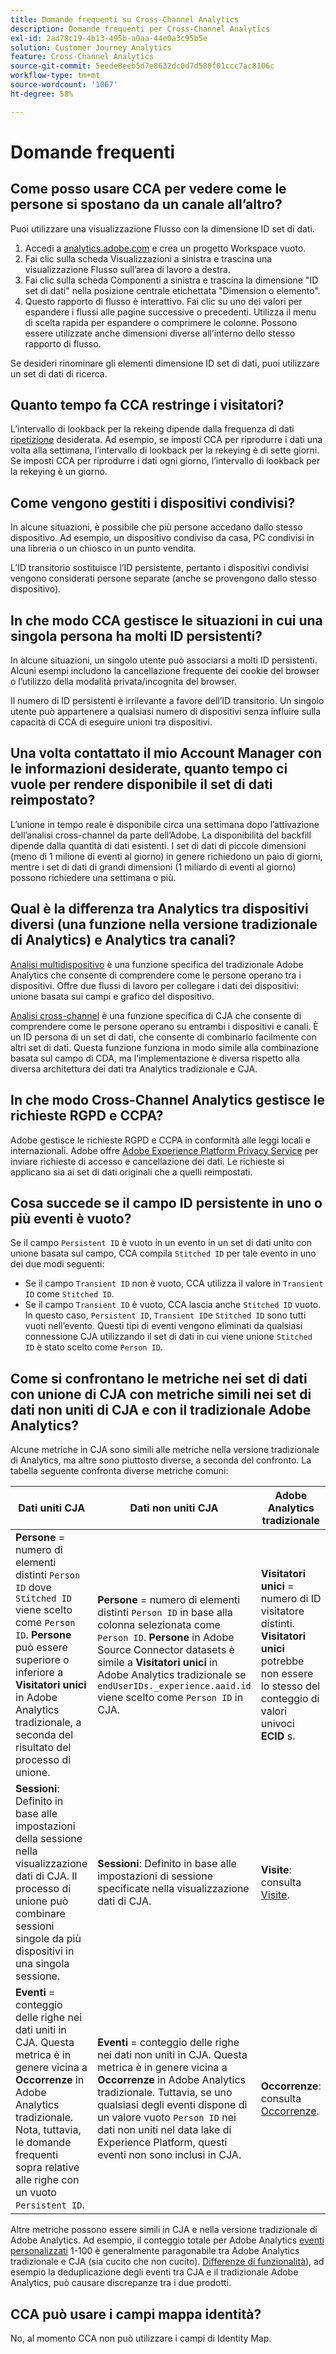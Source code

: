 ```yaml
---
title: Domande frequenti su Cross-Channel Analytics
description: Domande frequenti per Cross-Channel Analytics
exl-id: 2ad78c19-4b13-495b-a0aa-44e0a3c95b5e
solution: Customer Journey Analytics
feature: Cross-Channel Analytics
source-git-commit: 5eede8eeb5d7e8632dc0d7d580f01ccc7ac8106c
workflow-type: tm+mt
source-wordcount: '1067'
ht-degree: 58%

---
```


# Domande frequenti

## Come posso usare CCA per vedere come le persone si spostano da un canale all’altro?

Puoi utilizzare una visualizzazione Flusso con la dimensione ID set di dati.

1. Accedi a [analytics.adobe.com](https://analytics.adobe.com) e crea un progetto Workspace vuoto.
2. Fai clic sulla scheda Visualizzazioni a sinistra e trascina una visualizzazione Flusso sull’area di lavoro a destra.
3. Fai clic sulla scheda Componenti a sinistra e trascina la dimensione &quot;ID set di dati&quot; nella posizione centrale etichettata &quot;Dimension o elemento&quot;.
4. Questo rapporto di flusso è interattivo. Fai clic su uno dei valori per espandere i flussi alle pagine successive o precedenti. Utilizza il menu di scelta rapida per espandere o comprimere le colonne. Possono essere utilizzate anche dimensioni diverse all’interno dello stesso rapporto di flusso.

Se desideri rinominare gli elementi dimensione ID set di dati, puoi utilizzare un set di dati di ricerca.

## Quanto tempo fa CCA restringe i visitatori?

L’intervallo di lookback per la rekeing dipende dalla frequenza di dati [ripetizione](replay.md) desiderata. Ad esempio, se imposti CCA per riprodurre i dati una volta alla settimana, l’intervallo di lookback per la rekeying è di sette giorni. Se imposti CCA per riprodurre i dati ogni giorno, l’intervallo di lookback per la rekeying è un giorno.

## Come vengono gestiti i dispositivi condivisi?

In alcune situazioni, è possibile che più persone accedano dallo stesso dispositivo. Ad esempio, un dispositivo condiviso da casa, PC condivisi in una libreria o un chiosco in un punto vendita.

L’ID transitorio sostituisce l’ID persistente, pertanto i dispositivi condivisi vengono considerati persone separate (anche se provengono dallo stesso dispositivo).

## In che modo CCA gestisce le situazioni in cui una singola persona ha molti ID persistenti?

In alcune situazioni, un singolo utente può associarsi a molti ID persistenti. Alcuni esempi includono la cancellazione frequente dei cookie del browser o l’utilizzo della modalità privata/incognita del browser.

Il numero di ID persistenti è irrilevante a favore dell’ID transitorio. Un singolo utente può appartenere a qualsiasi numero di dispositivi senza influire sulla capacità di CCA di eseguire unioni tra dispositivi.

## Una volta contattato il mio Account Manager con le informazioni desiderate, quanto tempo ci vuole per rendere disponibile il set di dati reimpostato?

L’unione in tempo reale è disponibile circa una settimana dopo l’attivazione dell’analisi cross-channel da parte dell’Adobe. La disponibilità del backfill dipende dalla quantità di dati esistenti. I set di dati di piccole dimensioni (meno di 1 milione di eventi al giorno) in genere richiedono un paio di giorni, mentre i set di dati di grandi dimensioni (1 miliardo di eventi al giorno) possono richiedere una settimana o più.

## Qual è la differenza tra Analytics tra dispositivi diversi (una funzione nella versione tradizionale di Analytics) e Analytics tra canali?

[Analisi multidispositivo](https://experienceleague.adobe.com/docs/analytics/components/cda/overview.html?lang=it) è una funzione specifica del tradizionale Adobe Analytics che consente di comprendere come le persone operano tra i dispositivi. Offre due flussi di lavoro per collegare i dati dei dispositivi: unione basata sui campi e grafico del dispositivo.

[Analisi cross-channel](../overview.md) è una funzione specifica di CJA che consente di comprendere come le persone operano su entrambi i dispositivi e canali. È un ID persona di un set di dati, che consente di combinarlo facilmente con altri set di dati. Questa funzione funziona in modo simile alla combinazione basata sul campo di CDA, ma l’implementazione è diversa rispetto alla diversa architettura dei dati tra Analytics tradizionale e CJA.

## In che modo Cross-Channel Analytics gestisce le richieste RGPD e CCPA?

Adobe gestisce le richieste RGPD e CCPA in conformità alle leggi locali e internazionali. Adobe offre [Adobe Experience Platform Privacy Service](https://experienceleague.adobe.com/docs/experience-platform/privacy/home.html?lang=it) per inviare richieste di accesso e cancellazione dei dati. Le richieste si applicano sia ai set di dati originali che a quelli reimpostati.

## Cosa succede se il campo ID persistente in uno o più eventi è vuoto?

Se il campo `Persistent ID` è vuoto in un evento in un set di dati unito con unione basata sul campo, CCA compila `Stitched ID` per tale evento in uno dei due modi seguenti:

* Se il campo `Transient ID` non è vuoto, CCA utilizza il valore in `Transient ID` come `Stitched ID`.
* Se il campo `Transient ID` è vuoto, CCA lascia anche `Stitched ID` vuoto. In questo caso, `Persistent ID`, `Transient ID`e `Stitched ID` sono tutti vuoti nell’evento. Questi tipi di eventi vengono eliminati da qualsiasi connessione CJA utilizzando il set di dati in cui viene unione `Stitched ID` è stato scelto come `Person ID`.

## Come si confrontano le metriche nei set di dati con unione di CJA con metriche simili nei set di dati non uniti di CJA e con il tradizionale Adobe Analytics?

Alcune metriche in CJA sono simili alle metriche nella versione tradizionale di Analytics, ma altre sono piuttosto diverse, a seconda del confronto. La tabella seguente confronta diverse metriche comuni:

| **Dati uniti CJA** | **Dati non uniti CJA** | **Adobe Analytics tradizionale** | **Analytics Ultimate con CDA** |
| ----- | ----- | ----- | ----- |
| **Persone** = numero di elementi distinti `Person ID` dove `Stitched ID` viene scelto come `Person ID`. **Persone** può essere superiore o inferiore a **Visitatori unici** in Adobe Analytics tradizionale, a seconda del risultato del processo di unione. | **Persone** = numero di elementi distinti `Person ID` in base alla colonna selezionata come `Person ID`. **Persone** in Adobe Source Connector datasets è simile a **Visitatori unici** in Adobe Analytics tradizionale se `endUserIDs._experience.aaid.id` viene scelto come `Person ID` in CJA. | **Visitatori unici** = numero di ID visitatore distinti. **Visitatori unici** potrebbe non essere lo stesso del conteggio di valori univoci **ECID** s. | Consulta [Persone](https://experienceleague.adobe.com/docs/analytics/components/metrics/people.html?lang=it). |
| **Sessioni**: Definito in base alle impostazioni della sessione nella visualizzazione dati di CJA. Il processo di unione può combinare sessioni singole da più dispositivi in una singola sessione. | **Sessioni**: Definito in base alle impostazioni di sessione specificate nella visualizzazione dati di CJA. | **Visite**: consulta [Visite](https://experienceleague.adobe.com/docs/analytics/components/metrics/visits.html?lang=it). | **Visite**: Definito in base alle impostazioni di sessione specificate nel [Suite di rapporti virtuali CDA](https://experienceleague.adobe.com/docs/analytics/components/cda/setup.html?lang=it). |
| **Eventi** = conteggio delle righe nei dati uniti in CJA. Questa metrica è in genere vicina a **Occorrenze** in Adobe Analytics tradizionale. Nota, tuttavia, le domande frequenti sopra relative alle righe con un vuoto `Persistent ID`. | **Eventi** = conteggio delle righe nei dati non uniti in CJA. Questa metrica è in genere vicina a **Occorrenze** in Adobe Analytics tradizionale. Tuttavia, se uno qualsiasi degli eventi dispone di un valore vuoto `Person ID` nei dati non uniti nel data lake di Experience Platform, questi eventi non sono inclusi in CJA. | **Occorrenze**: consulta [Occorrenze](https://experienceleague.adobe.com/docs/analytics/components/metrics/occurrences.html?lang=it). | **Occorrenze**: consulta [Occorrenze](https://experienceleague.adobe.com/docs/analytics/components/metrics/occurrences.html). |

Altre metriche possono essere simili in CJA e nella versione tradizionale di Adobe Analytics. Ad esempio, il conteggio totale per Adobe Analytics [eventi personalizzati](https://experienceleague.adobe.com/docs/analytics/components/metrics/custom-events.html?lang=it) 1-100 è generalmente paragonabile tra Adobe Analytics tradizionale e CJA (sia cucito che non cucito). [Differenze di funzionalità](/help/getting-started/aa-vs-cja/cja-aa.md)), ad esempio la deduplicazione degli eventi tra CJA e il tradizionale Adobe Analytics, può causare discrepanze tra i due prodotti.

## CCA può usare i campi mappa identità?

No, al momento CCA non può utilizzare i campi di Identity Map.
